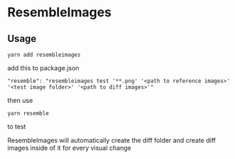 # ResembleImages

## Usage

```
yarn add resembleimages
```


add this to package.json

```
"resemble": "resembleimages test '**.png' '<path to reference images>' '<test image folder>' '<path to diff images>'"
```

then use

```
yarn resemble
```

to test

ResembleImages will automatically create the diff folder and create diff images inside of it for every visual change